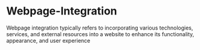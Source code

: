 # Webpage-Integration
Webpage integration typically refers to incorporating various technologies, services, and external resources into a website to enhance its functionality, appearance, and user experience
